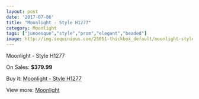 ```yaml
---
layout: post
date: '2017-07-06'
title: "Moonlight - Style H1277"
category: Moonlight
tags: ["junoesque","style","prom","elegant","beaded"]
image: http://img.sequinious.com/25051-thickbox_default/moonlight-style-h1277.jpg
---
```

Moonlight - Style H1277

On Sales: **$379.99**
<a href="https://www.sequinious.com/moonlight/10494-moonlight-style-h1277.html"><amp-img layout="responsive" width="600" height="600" src="//img.sequinious.com/25051-thickbox_default/moonlight-style-h1277.jpg" alt="Moonlight - Style H1277 0" /></a>
<a href="https://www.sequinious.com/moonlight/10494-moonlight-style-h1277.html"><amp-img layout="responsive" width="600" height="600" src="//img.sequinious.com/25053-thickbox_default/moonlight-style-h1277.jpg" alt="Moonlight - Style H1277 1" /></a>
<a href="https://www.sequinious.com/moonlight/10494-moonlight-style-h1277.html"><amp-img layout="responsive" width="600" height="600" src="//img.sequinious.com/25052-thickbox_default/moonlight-style-h1277.jpg" alt="Moonlight - Style H1277 2" /></a>

Buy it: [Moonlight - Style H1277](https://www.sequinious.com/moonlight/10494-moonlight-style-h1277.html "Moonlight - Style H1277")

View more: [Moonlight](https://www.sequinious.com/27-moonlight "Moonlight")